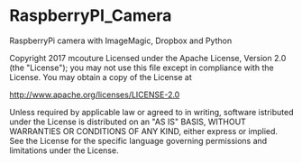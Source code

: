 # RaspberryPI_Camera
RaspberryPi camera with ImageMagic, Dropbox and Python

Copyright 2017 mcouture Licensed under the Apache License, Version 2.0 (the "License"); you may not use this file except in compliance with the License. You may obtain a copy of the License at

http://www.apache.org/licenses/LICENSE-2.0

Unless required by applicable law or agreed to in writing, software istributed under the License is distributed on an "AS IS" BASIS, WITHOUT WARRANTIES OR CONDITIONS OF ANY KIND, either express or implied. See the License for the specific language governing permissions and limitations under the License.
